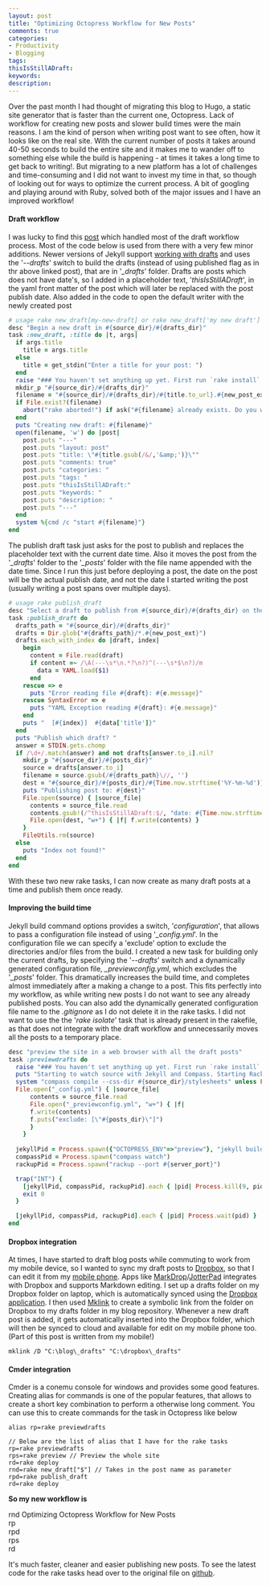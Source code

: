```yaml
---
layout: post
title: "Optimizing Octopress Workflow for New Posts"
comments: true
categories:
- Productivity
- Blogging
tags: 
thisIsStillADraft:
keywords: 
description: 
---
```

Over the past month I had thought of migrating this blog to Hugo, a static site generator that is faster than the current one, Octopress. Lack of workflow for creating new posts and slower build times were the main reasons. I am the kind of person when writing post want to see often, how it looks like on the real site. With the current number of posts it takes around 40-50 seconds to build the entire site and it makes me to wander off to something else while the build is happening - at times it takes a long time to get back to writing!. But migrating to a new platform has a lot of challenges and time-consuming and I did not want to invest my time in that, so though of looking out for ways to optimize the current process. A bit of googling and playing around with Ruby, solved both of the major issues and I have an improved workflow!

#### **Draft workflow** ####
I was lucky to find this [post](http://neverstopbuilding.com/how-to-enhance-your-octopress-draft-and-heroku-deploy-process) which handled most of the draft workflow process. Most of the code below is used from there with a very few minor additions. Newer versions of Jekyll support [working with drafts](http://jekyllrb.com/docs/drafts/) and uses the '*--drafts*' switch to build the drafts (instead of using published flag as in thr above linked post), that are in '*_drafts*' folder. Drafts are posts which does not have date's, so I added in a placeholder text, '*thisIsStillADraft*', in the yaml front matter of the post which will later be replaced with the post publish date. Also added in the code to open the default writer with the newly created post


``` ruby Rake new_draft
# usage rake new_draft[my-new-draft] or rake new_draft['my new draft']
desc "Begin a new draft in #{source_dir}/#{drafts_dir}"
task :new_draft, :title do |t, args|
  if args.title
    title = args.title
  else
    title = get_stdin("Enter a title for your post: ")
  end
  raise "### You haven't set anything up yet. First run `rake install` to set up an Octopress theme." unless File.directory?(source_dir)
  mkdir_p "#{source_dir}/#{drafts_dir}"
  filename = "#{source_dir}/#{drafts_dir}/#{title.to_url}.#{new_post_ext}"
  if File.exist?(filename)
    abort("rake aborted!") if ask("#{filename} already exists. Do you want to overwrite?", ['y', 'n']) == 'n'
  end
  puts "Creating new draft: #{filename}"
  open(filename, 'w') do |post|
    post.puts "---"
    post.puts "layout: post"
    post.puts "title: \"#{title.gsub(/&/,'&amp;')}\""
    post.puts "comments: true"
    post.puts "categories: "
    post.puts "tags: "
    post.puts "thisIsStillADraft:"
    post.puts "keywords: "
    post.puts "description: "
    post.puts "---"
  end
  system %{cmd /c "start #{filename}"}
end
```

The publish draft task just asks for the post to publish and replaces the placeholder text with the current date time. Also it moves the post from the '*_drafts*' folder to the '*_posts*' folder with the file name appended with the date time. Since I run this just before deploying a post, the date on the post will be the actual publish date, and not the date I started writing the post (usually writing a  post spans over multiple days).  


``` ruby Rake publish_draft
# usage rake publish_draft
desc "Select a draft to publish from #{source_dir}/#{drafts_dir} on the current date."
task :publish_draft do
  drafts_path = "#{source_dir}/#{drafts_dir}"
  drafts = Dir.glob("#{drafts_path}/*.#{new_post_ext}")
  drafts.each_with_index do |draft, index|
    begin
      content = File.read(draft)
      if content =~ /\A(---\s*\n.*?\n?)^(---\s*$\n?)/m
        data = YAML.load($1)
      end
    rescue => e
      puts "Error reading file #{draft}: #{e.message}"
    rescue SyntaxError => e
      puts "YAML Exception reading #{draft}: #{e.message}"
    end
    puts "  [#{index}]  #{data['title']}"
  end
  puts "Publish which draft? "
  answer = STDIN.gets.chomp
  if /\d+/.match(answer) and not drafts[answer.to_i].nil?
    mkdir_p "#{source_dir}/#{posts_dir}"
    source = drafts[answer.to_i]
    filename = source.gsub(/#{drafts_path}\//, '')
    dest = "#{source_dir}/#{posts_dir}/#{Time.now.strftime('%Y-%m-%d')}-#{filename}"
    puts "Publishing post to: #{dest}"
    File.open(source) { |source_file|
      contents = source_file.read
      contents.gsub!(/^thisIsStillADraft:$/, "date: #{Time.now.strftime('%Y-%m-%d %H:%M')}")
      File.open(dest, "w+") { |f| f.write(contents) }
    }
    FileUtils.rm(source)
  else
    puts "Index not found!"
  end
end
```

With these two new rake tasks, I can now create as many draft posts at a time and publish them once ready. 

#### **Improving the build time** ####

Jekyll build command options provides a switch, '*configuration*', that allows to pass a configuration file instead of using '*_config.yml*'. In the configuration file we can specify a 'exclude' option to exclude the directories and/or files from the build. I created a new task for building only the current drafts, by specifying the '*--drafts*' switch and a dynamically generated configuration file, *_previewconfig.yml*, which excludes the '*_posts*' folder. This dramatically increases the build time, and completes almost immediately after a making a change to a post. This fits perfectly into my workflow, as while writing new posts I do not want to see any already published posts. You can also add the dynamically generated configuration file name to the *.gitignore* as I do not delete it in the rake tasks. I did not want to use the the '*rake isolate*' task that is already present in the  rakefile, as that does not integrate with the draft workflow and unnecessarily moves all the posts to a temporary place.

``` ruby
desc "preview the site in a web browser with all the draft posts"
task :previewdrafts do
  raise "### You haven't set anything up yet. First run `rake install` to set up an Octopress theme." unless File.directory?(source_dir)
  puts "Starting to watch source with Jekyll and Compass. Starting Rack on port #{server_port}"
  system "compass compile --css-dir #{source_dir}/stylesheets" unless File.exist?("#{source_dir}/stylesheets/screen.css")
  File.open("_config.yml") { |source_file|
      contents = source_file.read
      File.open("_previewconfig.yml", "w+") { |f|
      f.write(contents)
      f.puts("exclude: [\"#{posts_dir}\"]") 
      }
    }
    
  jekyllPid = Process.spawn({"OCTOPRESS_ENV"=>"preview"}, "jekyll build --watch --drafts --config _previewconfig.yml")
  compassPid = Process.spawn("compass watch")
  rackupPid = Process.spawn("rackup --port #{server_port}")

  trap("INT") {
    [jekyllPid, compassPid, rackupPid].each { |pid| Process.kill(9, pid) rescue Errno::ESRCH }
    exit 0
  }

  [jekyllPid, compassPid, rackupPid].each { |pid| Process.wait(pid) }
end
```

#### **Dropbox integration** ####

At times, I have started to draft blog posts while commuting to work from my mobile device, so I wanted to sync my draft posts to [Dropbox](https://db.tt/bvYw3pL6), so that I can edit it from my [mobile phone](http://www.rahulpnath.com/blog/review-two-months-and-counting-android-and-nexus-5/). Apps like [MarkDrop](https://play.google.com/store/apps/details?id=net.keepzero.markdrop&hl=en)/[JotterPad](https://play.google.com/store/apps/details?id=net.keepzero.markdrop&hl=en) integrates with Dropbox and supports Markdown editing. I set up a drafts folder on my Dropbox folder on laptop, which is automatically synced using the [Dropbox application](https://www.dropbox.com/install). I then used [Mklink](https://technet.microsoft.com/en-us/library/cc753194.aspx) to create a symbolic link from the folder on Dropbox to my drafts folder in my blog repository. Whenever a new draft post is added, it gets automatically inserted into the Dropbox folder, which will then be synced to cloud and available for edit on my mobile phone too. (Part of this post is written from my mobile!)

``` text
mklink /D "C:\blog\_drafts" "C:\dropbox\_drafts"
``` 

#### **Cmder integration** ####

Cmder is a conemu console for windows and provides some good features. Creating alias for commands is one of the popular features, that allows to create a short key combination to perform a otherwise long comment. You can use this to create commands for the task in Octopress like below

``` text
alias rp=rake previewdrafts

// Below are the list of alias that I have for the rake tasks
rp=rake previewdrafts
rps=rake preview // Preview the whole site
rd=rake deploy
rnd=rake new_draft["$"] // Takes in the post name as parameter
rpd=rake publish_draft
rd=rake deploy
```

**So my new workflow is**

rnd Optimizing Octopress Workflow for New Posts   
rp   
rpd   
rps   
rd  

It's much faster, cleaner and easier publishing new posts. To see the latest code for the rake tasks head over to the original file on [github](http://github.com/rahulpnath/rahulpnath.com/rakefile). 
